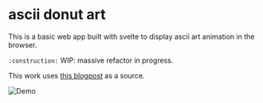 # ascii donut art

This is a basic web app built with svelte to display ascii art animation in the browser.

`:construction:` WIP: massive refactor in progress.

This work uses [this blogpost](https://www.a1k0n.net/2011/07/20/donut-math.html) as a source.

![Demo](https://github.com/schm00g/ascii-donut/blob/e237d0c006f6cef8390e2241283043641abc52a4/donut.gif)
